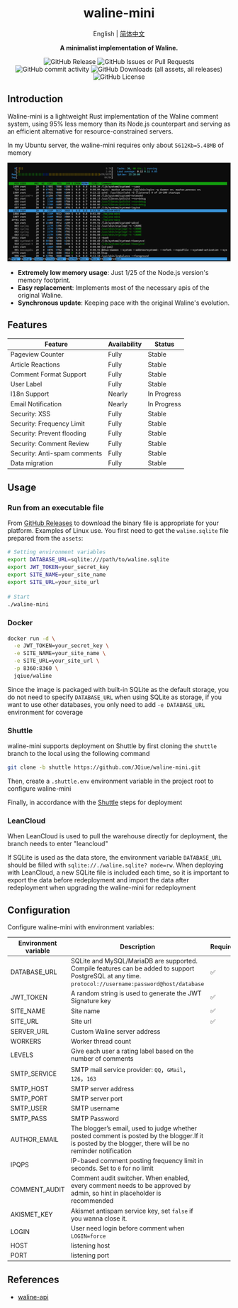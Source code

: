 <div align="center">
 <p><h1>waline-mini</h1></p>
  <p>English | <a href="./README.zh-CN.md">简体中文</a></p>
  <p><strong>A minimalist implementation of Waline.</strong></p>
  <p>

![GitHub Release](https://img.shields.io/github/v/release/JQiue/waline-mini)
![GitHub Issues or Pull Requests](https://img.shields.io/github/issues/JQiue/waline-mini)
![GitHub commit activity](https://img.shields.io/github/commit-activity/t/JQiue/waline-mini)
![GitHub Downloads (all assets, all releases)](https://img.shields.io/github/downloads/JQiue/waline-mini/total)
![GitHub License](https://img.shields.io/github/license/JQiue/waline-mini)
  </p>
</div>

## Introduction

Waline-mini is a lightweight Rust implementation of the Waline comment system, using 95% less memory than its Node.js counterpart and serving as an efficient alternative for resource-constrained servers.

In my Ubuntu server, the waline-mini requires only about `5612Kb=5.48MB` of memory

![mem](./assets/image.png)

+ **Extremely low memory usage**: Just 1/25 of the Node.js version's memory footprint.
+ **Easy replacement**: Implements most of the necessary apis of the original Waline.
+ **Synchronous update**: Keeping pace with the original Waline's evolution.

## Features

| Feature                      | Availability | Status      |
| ---------------------------- | ------------ | ----------- |
| Pageview Counter             | Fully        | Stable      |
| Article Reactions            | Fully        | Stable      |
| Comment Format Support       | Fully        | Stable      |
| User Label                   | Fully        | Stable      |
| I18n Support                 | Nearly       | In Progress |
| Email Notification           | Nearly       | In Progress |
| Security: XSS                | Fully        | Stable      |
| Security: Frequency Limit    | Fully        | Stable      |
| Security: Prevent flooding   | Fully        | Stable      |
| Security: Comment Review     | Fully        | Stable      |
| Security: Anti-spam comments | Fully        | Stable      |
| Data migration               | Fully        | Stable      |

## Usage

### Run from an executable file

From [GitHub Releases](https://github.com/JQiue/waline-mini/releases) to download the binary file is appropriate for your platform. Examples of Linux use. You first need to get the `waline.sqlite` file prepared from the `assets`:

```bash
# Setting environment variables
export DATABASE_URL=sqlite:///path/to/waline.sqlite
export JWT_TOKEN=your_secret_key
export SITE_NAME=your_site_name
export SITE_URL=your_site_url

# Start
./waline-mini
```

### Docker

```sh
docker run -d \
  -e JWT_TOKEN=your_secret_key \
  -e SITE_NAME=your_site_name \
  -e SITE_URL=your_site_url \
  -p 8360:8360 \
  jqiue/waline
```

Since the image is packaged with built-in SQLite as the default storage, you do not need to specify `DATABASE_URL` when using SQLite as storage, if you want to use other databases, you only need to add `-e DATABASE_URL` environment for coverage

### Shuttle

waline-mini supports deployment on Shuttle by first cloning the `shuttle` branch to the local using the following command

```sh
git clone -b shuttle https://github.com/JQiue/waline-mini.git
```

Then, create a `.shuttle.env` environment variable in the project root to configure waline-mini

Finally, in accordance with the [Shuttle](https://console.shuttle.dev/login) steps for deployment

### LeanCloud

When LeanCloud is used to pull the warehouse directly for deployment, the branch needs to enter "leancloud"

If SQLite is used as the data store, the environment variable `DATABASE_URL` should be filled with `sqlite://./waline.sqlite? mode=rw`. When deploying with LeanCloud, a new SQLite file is included each time, so it is important to export the data before redeployment and import the data after redeployment when upgrading the waline-mini for redeployment

## Configuration

Configure waline-mini with environment variables:

| Environment variable | Description                                                                                                                                               | Require | Default        |
| -------------------- | --------------------------------------------------------------------------------------------------------------------------------------------------------- | ------- | -------------- |
| DATABASE_URL         | SQLite and MySQL/MariaDB are supported. Compile features can be added to support PostgreSQL at any time. `protocol://username:password@host/database`     | ✅       | -              |
| JWT_TOKEN            | A random string is used to generate the JWT Signature key                                                                                                 | ✅       | -              |
| SITE_NAME            | Site name                                                                                                                                                 | ✅       | -              |
| SITE_URL             | Site url                                                                                                                                                  | ✅       | -              |
| SERVER_URL           | Custom Waline server address                                                                                                                              |         | auto           |
| WORKERS              | Worker thread count                                                                                                                                       |         | 1              |
| LEVELS               | Give each user a rating label based on the number of comments                                                                                             |         | -              |
| SMTP_SERVICE         | SMTP mail service provider: `QQ`，`GMail`，`126`，`163`                                                                                                   |         | -              |
| SMTP_HOST            | SMTP server address                                                                                                                                       |         | -              |
| SMTP_PORT            | SMTP server port                                                                                                                                          |         | -              |
| SMTP_USER            | SMTP username                                                                                                                                             |         | -              |
| SMTP_PASS            | SMTP Password                                                                                                                                             |         | -              |
| AUTHOR_EMAIL         | The blogger’s email, used to judge whether posted comment is posted by the blogger.If it is posted by the blogger, there will be no reminder notification |         | -              |
| IPQPS                | IP-based comment posting frequency limit in seconds. Set to `0` for no limit                                                                              |         | `60`           |
| COMMENT_AUDIT        | Comment audit switcher. When enabled, every comment needs to be approved by admin, so hint in placeholder is recommended                                  |         | `false`        |
| AKISMET_KEY          | Akismet antispam service key, set `false` if you wanna close it.                                                                                          |         | `86fe49f5ea50` |
| LOGIN                | User need login before comment when `LOGIN=force`                                                                                                         |         | `false`        |
| HOST                 | listening host                                                                                                                                            |         | `127.0.0.1`    |
| PORT                 | listening port                                                                                                                                            |         | `8360`         |

## References

+ [waline-api](https://waline.js.org/next/api/)

